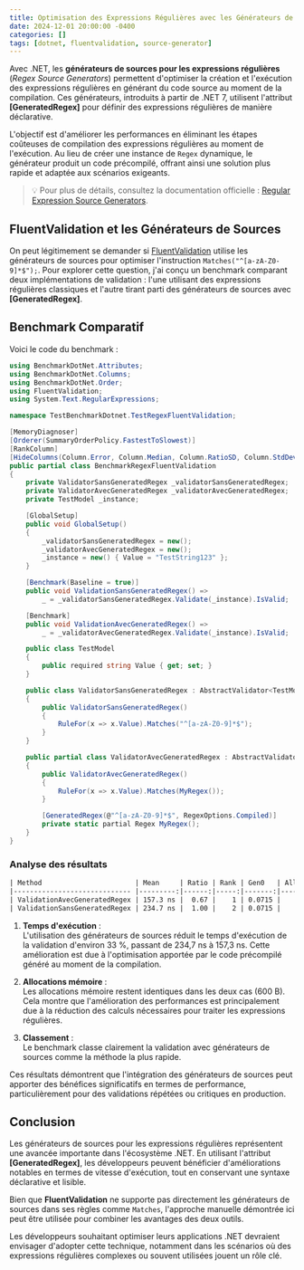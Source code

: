 ```yaml
---
title: Optimisation des Expressions Régulières avec les Générateurs de Sources dans .NET
date: 2024-12-01 20:00:00 -0400
categories: []
tags: [dotnet, fluentvalidation, source-generator]
---
```


Avec .NET, les **générateurs de sources pour les expressions régulières** (*Regex Source Generators*) permettent d'optimiser la création et l'exécution des expressions régulières en générant du code source au moment de la compilation. Ces générateurs, introduits à partir de .NET 7, utilisent l'attribut **[GeneratedRegex]** pour définir des expressions régulières de manière déclarative.  

L'objectif est d'améliorer les performances en éliminant les étapes coûteuses de compilation des expressions régulières au moment de l'exécution. Au lieu de créer une instance de `Regex` dynamique, le générateur produit un code précompilé, offrant ainsi une solution plus rapide et adaptée aux scénarios exigeants.  

> 💡 Pour plus de détails, consultez la documentation officielle : [Regular Expression Source Generators](https://learn.microsoft.com/en-us/dotnet/standard/base-types/regular-expression-source-generators).  

## FluentValidation et les Générateurs de Sources  

On peut légitimement se demander si [FluentValidation](https://docs.fluentvalidation.net/en/latest/#) utilise les générateurs de sources pour optimiser l'instruction `Matches("^[a-zA-Z0-9]*$");`. Pour explorer cette question, j'ai conçu un benchmark comparant deux implémentations de validation : l'une utilisant des expressions régulières classiques et l'autre tirant parti des générateurs de sources avec **[GeneratedRegex]**.

## Benchmark Comparatif  

Voici le code du benchmark :  

``` csharp
using BenchmarkDotNet.Attributes;
using BenchmarkDotNet.Columns;
using BenchmarkDotNet.Order;
using FluentValidation;
using System.Text.RegularExpressions;

namespace TestBenchmarkDotnet.TestRegexFluentValidation;

[MemoryDiagnoser]
[Orderer(SummaryOrderPolicy.FastestToSlowest)]
[RankColumn]
[HideColumns(Column.Error, Column.Median, Column.RatioSD, Column.StdDev)]
public partial class BenchmarkRegexFluentValidation
{
    private ValidatorSansGeneratedRegex _validatorSansGeneratedRegex;
    private ValidatorAvecGeneratedRegex _validatorAvecGeneratedRegex;
    private TestModel _instance;

    [GlobalSetup]
    public void GlobalSetup()
    {
        _validatorSansGeneratedRegex = new();
        _validatorAvecGeneratedRegex = new();
        _instance = new() { Value = "TestString123" };
    }

    [Benchmark(Baseline = true)]
    public void ValidationSansGeneratedRegex() =>
        _ = _validatorSansGeneratedRegex.Validate(_instance).IsValid;

    [Benchmark]
    public void ValidationAvecGeneratedRegex() =>
        _ = _validatorAvecGeneratedRegex.Validate(_instance).IsValid;

    public class TestModel
    {
        public required string Value { get; set; }
    }

    public class ValidatorSansGeneratedRegex : AbstractValidator<TestModel>
    {
        public ValidatorSansGeneratedRegex()
        {
            RuleFor(x => x.Value).Matches("^[a-zA-Z0-9]*$");
        }
    }

    public partial class ValidatorAvecGeneratedRegex : AbstractValidator<TestModel>
    {
        public ValidatorAvecGeneratedRegex()
        {
            RuleFor(x => x.Value).Matches(MyRegex());
        }

        [GeneratedRegex(@"^[a-zA-Z0-9]*$", RegexOptions.Compiled)]
        private static partial Regex MyRegex();
    }
}
```

### Analyse des résultats  

```txt
| Method                       | Mean     | Ratio | Rank | Gen0   | Allocated | Alloc Ratio |
|----------------------------- |---------:|------:|-----:|-------:|----------:|------------:|
| ValidationAvecGeneratedRegex | 157.3 ns |  0.67 |    1 | 0.0715 |     600 B |        1.00 |
| ValidationSansGeneratedRegex | 234.7 ns |  1.00 |    2 | 0.0715 |     600 B |        1.00 |
```  

1. **Temps d'exécution** :  
   L'utilisation des générateurs de sources réduit le temps d'exécution de la validation d'environ 33 %, passant de 234,7 ns à 157,3 ns. Cette amélioration est due à l'optimisation apportée par le code précompilé généré au moment de la compilation.

2. **Allocations mémoire** :  
   Les allocations mémoire restent identiques dans les deux cas (600 B). Cela montre que l'amélioration des performances est principalement due à la réduction des calculs nécessaires pour traiter les expressions régulières.

3. **Classement** :  
   Le benchmark classe clairement la validation avec générateurs de sources comme la méthode la plus rapide.

Ces résultats démontrent que l'intégration des générateurs de sources peut apporter des bénéfices significatifs en termes de performance, particulièrement pour des validations répétées ou critiques en production.

## Conclusion  

Les générateurs de sources pour les expressions régulières représentent une avancée importante dans l'écosystème .NET. En utilisant l'attribut **[GeneratedRegex]**, les développeurs peuvent bénéficier d'améliorations notables en termes de vitesse d'exécution, tout en conservant une syntaxe déclarative et lisible.

Bien que **FluentValidation** ne supporte pas directement les générateurs de sources dans ses règles comme `Matches`, l'approche manuelle démontrée ici peut être utilisée pour combiner les avantages des deux outils.

Les développeurs souhaitant optimiser leurs applications .NET devraient envisager d'adopter cette technique, notamment dans les scénarios où des expressions régulières complexes ou souvent utilisées jouent un rôle clé.
